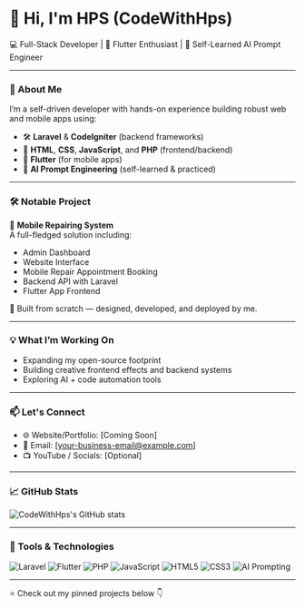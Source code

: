 # 👋 Hi, I'm HPS (CodeWithHps)

💻 Full-Stack Developer | 📱 Flutter Enthusiast | 🧠 Self-Learned AI Prompt Engineer

---

### 🚀 About Me

I’m a self-driven developer with hands-on experience building robust web and mobile apps using:

- 🛠 **Laravel** & **CodeIgniter** (backend frameworks)
- 🎨 **HTML**, **CSS**, **JavaScript**, and **PHP** (frontend/backend)
- 📱 **Flutter** (for mobile apps)
- 🧠 **AI Prompt Engineering** (self-learned & practiced)

---

### 🛠️ Notable Project

🔧 **Mobile Repairing System**  
A full-fledged solution including:
- Admin Dashboard  
- Website Interface  
- Mobile Repair Appointment Booking  
- Backend API with Laravel  
- Flutter App Frontend  

🚀 Built from scratch — designed, developed, and deployed by me.

---

### 💡 What I’m Working On
- Expanding my open-source footprint
- Building creative frontend effects and backend systems
- Exploring AI + code automation tools

---

### 📫 Let's Connect
- 🌐 Website/Portfolio: [Coming Soon]
- 📧 Email: [your-business-email@example.com]
- 📺 YouTube / Socials: [Optional]

---

### 📈 GitHub Stats
![CodeWithHps's GitHub stats](https://github-readme-stats.vercel.app/api?username=CodeWithHps&show_icons=true&theme=radical)

---

### 🧰 Tools & Technologies
![Laravel](https://img.shields.io/badge/-Laravel-red?style=flat&logo=laravel&logoColor=white)
![Flutter](https://img.shields.io/badge/-Flutter-02569B?style=flat&logo=flutter&logoColor=white)
![PHP](https://img.shields.io/badge/-PHP-777BB4?style=flat&logo=php&logoColor=white)
![JavaScript](https://img.shields.io/badge/-JavaScript-F7DF1E?style=flat&logo=javascript&logoColor=black)
![HTML5](https://img.shields.io/badge/-HTML5-E34F26?style=flat&logo=html5&logoColor=white)
![CSS3](https://img.shields.io/badge/-CSS3-1572B6?style=flat&logo=css3)
![AI Prompting](https://img.shields.io/badge/-AI%20Prompt%20Engineering-purple?style=flat)

---

⭐ Check out my pinned projects below 👇  
